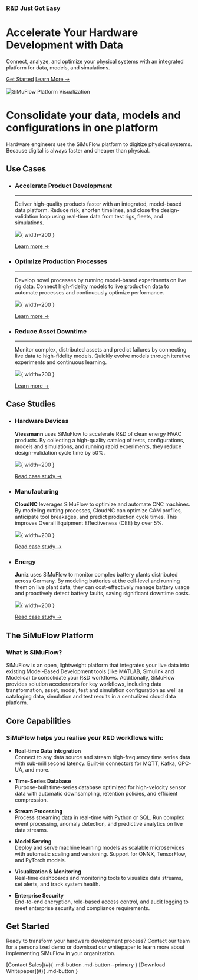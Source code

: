 
### R&D Just Got Easy
<div class="hero">
  <div class="hero-content">
    <h1>Accelerate Your Hardware Development with Data</h1>
    <p class="lead">Connect, analyze, and optimize your physical systems with an integrated platform for data, models, and simulations.</p>
    <div class="hero-buttons">
      <a href="#get-started" class="md-button md-button--primary">Get Started</a>
      <a href="#learn-more" class="md-button md-button--secondary">Learn More →</a>
    </div>
  </div>
  <div class="hero-visual">
    <br/>
    <img src="./img/f1-aero.png" alt="SiMuFlow Platform Visualization" style="max-width: 100%; height: auto;">
  </div>
</div>

# Consolidate your data, models and configurations in one platform

Hardware engineers use the SiMuFlow platform to digitize physical systems. Because digital is always faster and cheaper than physical.

## Use Cases

<div class="grid cards" markdown>

- ### Accelerate Product Development
    
    ---
    
    Deliver high-quality products faster with an integrated, model-based data platform. Reduce risk, shorten timelines, and close the design-validation loop using real-time data from test rigs, fleets, and simulations.
    
    ![](./img/f1-aero.png){ width=200 }
    
    [Learn more →](#accelerate-product-development)

- ### Optimize Production Processes
    
    ---
    
    Develop novel processes by running model-based experiments on live rig data. Connect high-fidelity models to live production data to automate processes and continuously optimize performance.
    
    ![](./img/r_and_d.png){ width=200 }
    
    [Learn more →](#optimize-production)

- ### Reduce Asset Downtime
    
    ---
    
    Monitor complex, distributed assets and predict failures by connecting live data to high-fidelity models. Quickly evolve models through iterative experiments and continuous learning.
    
    ![](./img/heatpump.jpg){ width=200 }
    
    [Learn more →](#reduce-downtime)

</div>

## Case Studies

<div class="grid cards" markdown>

- ### Hardware Devices
    
    **Viessmann** uses SiMuFlow to accelerate R&D of clean energy HVAC products. By collecting a high-quality catalog of tests, configurations, models and simulations, and running rapid experiments, they reduce design-validation cycle time by 50%.
    
    ![](./img/indy-fan.jpg){ width=200 }

    [Read case study →](#)

- ### Manufacturing
    
    **CloudNC** leverages SiMuFlow to optimize and automate CNC machines. By modeling cutting processes, CloudNC can optimize CAM profiles, anticipate tool breakages, and predict production cycle times. This improves Overall Equipment Effectiveness (OEE) by over 5%.
    
    ![](./img/cnc.jpg){ width=200 }

    [Read case study →](#)
    
- ### Energy
    
    **Juniz** uses SiMuFlow to monitor complex battery plants distributed across Germany. By modeling batteries at the cell-level and running them on live plant data, they can cost-effectively manage battery usage and proactively detect battery faults, saving significant downtime costs.
    
    ![](./img/battery-park.png){ width=200 }

    [Read case study →](#)

</div>

## The SiMuFlow Platform

### What is SiMuFlow?

SiMuFlow is an open, lightweight platform that integrates your live data into existing Model-Based Development tools (like MATLAB, Simulink and Modelica) to consolidate your R&D workflows. Additionally, SiMuFlow provides solution accelerators for key workflows, including data transformation, asset, model, test and simulation configuration as well as cataloging data, simulation and test results in a centralized cloud data platform.

## Core Capabilities

### SiMuFlow helps you realise your R&D workflows with: 

- **Real-time Data Integration**  
  Connect to any data source and stream high-frequency time series data with sub-millisecond latency. Built-in connectors for MQTT, Kafka, OPC-UA, and more.

- **Time-Series Database**  
  Purpose-built time-series database optimized for high-velocity sensor data with automatic downsampling, retention policies, and efficient compression.

- **Stream Processing**  
  Process streaming data in real-time with Python or SQL. Run complex event processing, anomaly detection, and predictive analytics on live data streams.

- **Model Serving**  
  Deploy and serve machine learning models as scalable microservices with automatic scaling and versioning. Support for ONNX, TensorFlow, and PyTorch models.

- **Visualization & Monitoring**  
  Real-time dashboards and monitoring tools to visualize data streams, set alerts, and track system health.

- **Enterprise Security**  
  End-to-end encryption, role-based access control, and audit logging to meet enterprise security and compliance requirements.

## Get Started

Ready to transform your hardware development process? Contact our team for a personalized demo or download our whitepaper to learn more about implementing SiMuFlow in your organization.

<div class="center" markdown>
[Contact Sales](#){ .md-button .md-button--primary } [Download Whitepaper](#){ .md-button }
</div>

